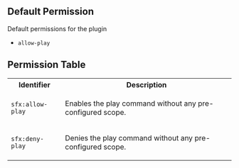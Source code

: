 ## Default Permission

Default permissions for the plugin

- `allow-play`

## Permission Table

<table>
<tr>
<th>Identifier</th>
<th>Description</th>
</tr>


<tr>
<td>

`sfx:allow-play`

</td>
<td>

Enables the play command without any pre-configured scope.

</td>
</tr>

<tr>
<td>

`sfx:deny-play`

</td>
<td>

Denies the play command without any pre-configured scope.

</td>
</tr>
</table>
